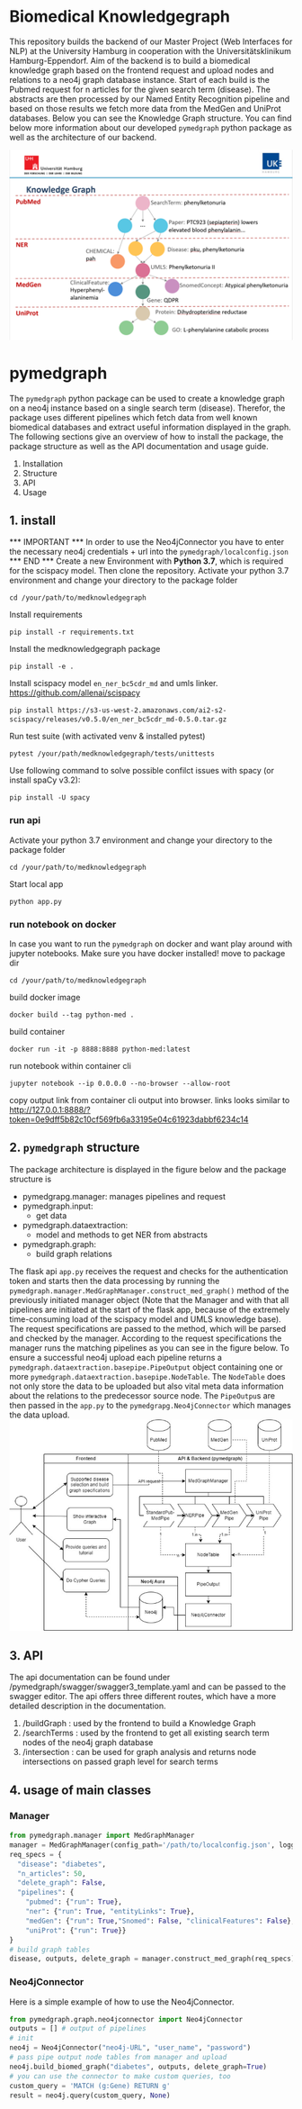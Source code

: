 # Biomedical Knowledgegraph
This repository builds the backend of our Master Project (Web Interfaces for NLP) at the University Hamburg in
cooperation with the Universitätsklinikum Hamburg-Eppendorf. Aim of the backend is to build a biomedical knowledge graph based on the
frontend request and upload nodes and relations to a neo4j graph database instance. Start of each build is the Pubmed request
for n articles for the given search term (disease). The abstracts are then processed by our Named Entity Recognition pipeline and based on those results we fetch more data from
the MedGen and UniProt databases. Below you can see the Knowledge Graph structure. You can find below more information
about our developed `pymedgraph` python package as well as the architecture of our backend.

![Knowledge Graph Structure](static/graphStructure.png)

# pymedgraph
The `pymedgraph` python package can be used to create a knowledge graph on a neo4j instance based on a single 
search term (disease). Therefor, the package uses different pipelines which fetch data from well known biomedical databases 
and extract useful information displayed in the graph. 
The following sections give an overview of how to install the package, the package structure as well as the
API documentation and usage guide.
1. Installation
2. Structure
3. API
4. Usage

## 1. install
*** IMPORTANT *** 
In order to use the Neo4jConnector you have to enter the necessary neo4j credentials + url into the `pymedgraph/localconfig.json`
*** END ***
Create a new Environment with <b>Python 3.7</b>, which is required for the scispacy model.
Then clone the repository. 
Activate your python 3.7 environment and change your directory to the package folder
````shell
cd /your/path/to/medknowledgegraph
````
Install requirements
````shell
pip install -r requirements.txt
````
Install the medknowledgegraph package
````shell
pip install -e .
````

Install scispacy model `en_ner_bc5cdr_md` and umls linker.
https://github.com/allenai/scispacy
````shell
pip install https://s3-us-west-2.amazonaws.com/ai2-s2-scispacy/releases/v0.5.0/en_ner_bc5cdr_md-0.5.0.tar.gz
````

Run test suite (with activated venv & installed pytest)
````shell
pytest /your/path/medknowledgegraph/tests/unittests
````

Use following command to solve possible confilct issues with spacy (or install spaCy v3.2):
````
pip install -U spacy
````


### run api
Activate your python 3.7 environment and change your directory to the package folder
````shell
cd /your/path/to/medknowledgegraph
````
Start local app
````shell
python app.py
````
### run notebook on docker
In case you want to run the `pymedgraph` on docker and want play around with jupyter notebooks.
Make sure you have docker installed!
move to package dir
````shell
cd /your/path/to/medknowledgegraph
````
build docker image
````shell
docker build --tag python-med .
````
build container
```shell
docker run -it -p 8888:8888 python-med:latest
```
run notebook within container cli
````shell
jupyter notebook --ip 0.0.0.0 --no-browser --allow-root
````
copy output link from container cli output into browser.
links looks similar to http://127.0.0.1:8888/?token=0e9dff5b82c10cf569fb6a33195e04c61923dabbf6234c14

## 2. `pymedgraph` structure
The package architecture is displayed in the figure below and the package structure is

- pymedgrapg.manager: manages pipelines and request
- pymedgraph.input:
  - get data
- pymedgraph.dataextraction:
  - model and methods to get NER from abstracts
- pymedgraph.graph:
  - build graph relations

The flask api `app.py` receives the request and checks for the authentication token and starts then the data processing by running the
`pymedgraph.manager.MedGraphManager.construct_med_graph()` method of the previously initiated manager object (Note that the Manager and with that all pipelines are 
initiated at the start of the flask app, because of the extremely time-consuming load of the scispacy model and UMLS knowledge base).
The request specifications are passed to the method, which will be parsed and checked by the manager. According to the request specifications the manager runs 
the matching pipelines as you can see in the figure below. To ensure a successful neo4j upload each pipeline returns 
a `pymedgraph.dataextraction.basepipe.PipeOutput` object containing one or more `pymedgraph.dataextraction.basepipe.NodeTable`.
The `NodeTable` does not only store the data to be uploaded but also vital meta data information about the relations to 
the predecessor source node. The `PipeOutpu`s are then passed in the `app.py` to the `pymedgrapg.Neo4jConnector` which manages the data upload.
![pymedgraph Structure](static/biomedgraph-architecture.jpg)

## 3. API
The api documentation can be found under /pymedgraph/swagger/swagger3_template.yaml and can be passed to the swagger
editor. The api offers three different routes, which have a more detailed description in the documentation.
1. /buildGraph : used by the frontend to build a Knowledge Graph
2. /searchTerms : used by the frontend to get all existing search term nodes of the neo4j graph database
3. /intersection : can be used for graph analysis and returns node intersections on passed graph level for search terms

## 4. usage of main classes
### Manager
````python
from pymedgraph.manager import MedGraphManager
manager = MedGraphManager(config_path='/path/to/localconfig.json', logger=None)
req_specs = {
  "disease": "diabetes",
  "n_articles": 50,
  "delete_graph": False,
  "pipelines": {
    "pubmed": {"run": True},
    "ner": {"run": True, "entityLinks": True},
    "medGen": {"run": True,"Snomed": False, "clinicalFeatures": False},
    "uniProt": {"run": True}}
}
# build graph tables
disease, outputs, delete_graph = manager.construct_med_graph(req_specs)
````
### Neo4jConnector
Here is a simple example of how to use the Neo4jConnector.
```python
from pymedgraph.graph.neo4jconnector import Neo4jConnector
outputs = [] # output of pipelines
# init
neo4j = Neo4jConnector("neo4j-URL", "user_name", "password")
# pass pipe output node tables from manager and upload
neo4j.build_biomed_graph("diabetes", outputs, delete_graph=True)
# you can use the connector to make custom queries, too
custom_query = 'MATCH (g:Gene) RETURN g'
result = neo4j.query(custom_query, None)
```
